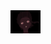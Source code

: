 <div style="display: grid; grid-template-columns: 48px 1fr; color: white; text-align: center;">
    <img src="lain-glitch.gif"alt="Lain Glitch">
</div>
